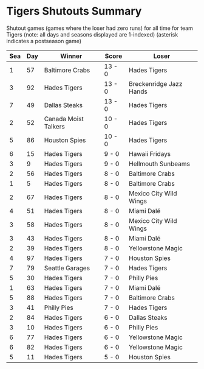 # Tigers Shutouts Summary



Shutout games (games where the loser had zero runs) for all time for team Tigers (note: all days and seasons displayed are 1-indexed) (asterisk indicates a postseason game)


| Sea | Day | Winner | Score | Loser | 
| ------ |------ |------ |------ |------ |
| 1 | 57 | Baltimore Crabs | 13 - 0 | Hades Tigers | 
| 3 | 92 | Hades Tigers | 13 - 0 | Breckenridge Jazz Hands | 
| 7 | 49 | Dallas Steaks | 13 - 0 | Hades Tigers | 
| 2 | 52 | Canada Moist Talkers | 10 - 0 | Hades Tigers | 
| 5 | 86 | Houston Spies | 10 - 0 | Hades Tigers | 
| 6 | 15 | Hades Tigers | 9 - 0 | Hawaii Fridays | 
| 3 | 9 | Hades Tigers | 9 - 0 | Hellmouth Sunbeams | 
| 2 | 56 | Hades Tigers | 8 - 0 | Baltimore Crabs | 
| 1 | 5 | Hades Tigers | 8 - 0 | Baltimore Crabs | 
| 2 | 67 | Hades Tigers | 8 - 0 | Mexico City Wild Wings | 
| 4 | 51 | Hades Tigers | 8 - 0 | Miami Dalé | 
| 3 | 58 | Hades Tigers | 8 - 0 | Mexico City Wild Wings | 
| 3 | 43 | Hades Tigers | 8 - 0 | Miami Dalé | 
| 2 | 39 | Hades Tigers | 8 - 0 | Yellowstone Magic | 
| 4 | 97 | Hades Tigers | 7 - 0 | Houston Spies | 
| 7 | 79 | Seattle Garages | 7 - 0 | Hades Tigers | 
| 5 | 30 | Hades Tigers | 7 - 0 | Philly Pies | 
| 1 | 63 | Hades Tigers | 7 - 0 | Miami Dalé | 
| 5 | 88 | Hades Tigers | 7 - 0 | Baltimore Crabs | 
| 3 | 41 | Philly Pies | 7 - 0 | Hades Tigers | 
| 2 | 84 | Hades Tigers | 6 - 0 | Dallas Steaks | 
| 3 | 10 | Hades Tigers | 6 - 0 | Philly Pies | 
| 6 | 77 | Hades Tigers | 6 - 0 | Yellowstone Magic | 
| 6 | 82 | Hades Tigers | 6 - 0 | Yellowstone Magic | 
| 5 | 11 | Hades Tigers | 5 - 0 | Houston Spies | 


